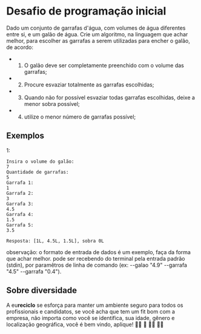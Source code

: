 # Desafio de programação inicial

Dado um conjunto de garrafas d'água, com volumes de água diferentes entre si, e um galão de água.
Crie um algoritmo, na linguagem que achar melhor, para escolher as garrafas a serem utilizadas para encher o galão, de acordo:
- 1) O galão deve ser completamente preenchido com o volume das garrafas;
- 2) Procure esvaziar totalmente as garrafas escolhidas;
- 3) Quando não for possível esvaziar todas garrafas escolhidas, deixe a menor sobra possível;
- 4) utilize o menor número de garrafas possível;

## Exemplos

1:

```
Insira o volume do galão:
7
Quantidade de garrafas:
5
Garrafa 1:
1
Garrafa 2:
3
Garrafa 3:
4.5
Garrafa 4:
1.5
Garrafa 5:
3.5

Resposta: [1L, 4.5L, 1.5L], sobra 0L
```


observação: o formato de entrada de dados é um exemplo, faça da forma que achar melhor. pode ser recebendo do terminal pela entrada padrão (stdin), por paramêtros de linha de comando (ex: --galao "4.9" --garrafa "4.5" --garrafa "0.4").

## Sobre diversidade
A eu**reciclo** se esforça para manter um ambiente seguro para todos os profissionais e candidatos, se você acha que tem um fit bom com a empresa, não importa como você se identifica, sua idade, gênero e localização geográfica, você é bem vindo, aplique! :rainbow_flag: :brown_heart: :curly_haired_woman: :person_white_hair:
